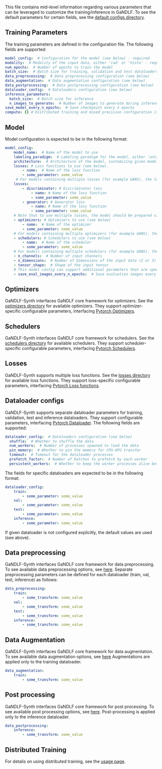 
This file contains mid-level information regarding various parameters that can be leveraged to customize the training/inference in GaNDLF. To see the default parameters for certain fields, see the [default configs directory]("https://github.com/mlcommons/GaNDLF-Synth/blob/main/gandlf_synth/parameter_defaults/").


## Training Parameters
The training parameters are defined in the configuration file. The following fields are supported:
```yaml
model_config:  # Configuration for the model (see below) - required
modality:  # Modality of the input data, either 'rad' or 'histo' - required
num_epochs:  # Number of epochs to train the model
batch_size:  # Batch size for training, validation and test dataloaders
data_preprocessing:  # Data preprocessing configuration (see below)
data_augmentation:  # Data augmentation configuration (see below)
data_postprocessing:  # Data postprocessing configuration (see below)
dataloader_config:  # Dataloaders configuration (see below)
inference_parameters:
  batch_size:  # Batch size for inference
  n_images_to_generate:  # Number of images to generate during inference, unused in image-to-image models that require input images. This field can be a single value or a dictionary containing the number of images to generate for each class, for example {"1": 10, "2": 20}.
save_model_every_n_epochs:  # Save checkpoint every n epochs
compute: {} # Distributed training and mixed precision configuration (see below)
```

## Model
Model configuration is expected to be in the following format:
```yaml
model_config:
    model_name:  # Name of the model to use
    labeling_paradigm:  # Labeling paradigm for the model, either 'unlabeled', 'patient', or 'custom'
    architecture:  # Architecture of the model, customizing given model. Specifics are defined in the config of the given model.
    losses: # Loss functions to use (see below).
        - name:  # Name of the loss function
        - some_parameter: some_value
     # For models containing multiple losses (for example GANS), the losses are expected to be in the following format:
    losses:
        - discriminator: # Discriminator loss
            - name: # Name of the loss function
            - some_parameter: some_value
        - generator: # Generator loss
            - name: # Name of the loss function
            - some_parameter: some_value
    # Note that to use multiple losses, the model should be prepared via config to handle it via certain subloss name.
    - optimizers: # Optimizers to use (see below)
        - name:  # Name of the optimizer
        - some_parameter: some_value
    # For models containing multiple optimizers (for example GANS), the optimizers can be defined as losses above.
    - schedulers: # Schedulers to use (see below)
        - name:  # Name of the scheduler
        - some_parameter: some_value
    # For models containing multiple schedulers (for example GANS), the schedulers can be defined as losses above.
    - n_channels:  # Number of input channels
    - n_dimensions:  # Number of dimensions of the input data (2 or 3)
    - tensor_shape:  # Shape of the input tensor
    # This model config can support additional parameters that are specific to the model, for example:
    - save_eval_images_every_n_epochs:  # Save evaluation images every n epochs, useful to assess training progress of generative models. Implemented in i.e. DCGAN.
```

## Optimizers
GaNDLF-Synth interfaces GaNDLF core framework for optimizers. See the [optimizers directory](https://github.com/mlcommons/GaNDLF/blob/master/GANDLF/optimizers/__init__.py) for available optimizers. They support optimizer-specific configurable parameters, interfacing [Pytorch Optimizers](https://pytorch.org/docs/stable/optim.html).

## Schedulers
GaNDLF-Synth interfaces GaNDLF core framework for schedulers. See the [schedulers directory](https://github.com/mlcommons/GaNDLF/blob/master/GANDLF/schedulers/__init__.py) for available schedulers. They support scheduler-specific configurable parameters, interfacing [Pytorch Schedulers](https://pytorch.org/docs/stable/optim.html).

## Losses
GaNDLF-Synth supports multiple loss functions. See the [losses directory](https://github.com/mlcommons/GaNDLF-Synth/blob/main/gandlf_synth/losses/__init__.py) for available loss functions. They support loss-specific configurable parameters, interfacing [Pytorch Loss functions](https://pytorch.org/docs/stable/nn.html#loss-functions).

## Dataloader configs
GaNDLF-Synth supports separate dataloader parameters for training, validation, test and inference dataloaders. They support configurable parameters, interfacing [Pytorch Dataloader](https://pytorch.org/docs/stable/data.html). The following fields are supported:
```yaml
dataloader_config:  # Dataloaders configuration (see below)
  shuffle:  # Whether to shuffle the data
  num_workers:  # Number of processes spawned to load the data
  pin_memory:  # Whether to pin the memory for CPU-GPU transfer
  timeout:  # Timeout for the dataloader processes
  prefetch_factor:  # Number of batches to prefetch by each worker
  persistent_workers:  # Whether to keep the worker processes alive between epochs
```
The fields for specific dataloaders are expected to be in the following format:
```yaml
dataloader_config:
    train:
        - some_parameter: some_value
    val:
        - some_parameter: some_value
    test:
        - some_parameter: some_value
    inference:
        - some_parameter: some_value
```
If given dataloader is not configured explicitly, the default values are used (see above).

## Data preprocessing
GaNDLF-Synth interfaces GaNDLF core framework for data preprocessing. To see available data preprocessing options, see [here](https://github.com/mlcommons/GaNDLF/blob/master/GANDLF/data/preprocessing/__init__.py).
Separate preprocessing parameters can be defined for each dataloader (train, val, test, inference) as follows:
```yaml
data_preprocessing:
    train:
        - some_transform: some_value
    val:
        - some_transform: some_value
    test:
        - some_transform: some_value
    inference:
        - some_transform: some_value
```

## Data Augmentation
GaNDLF-Synth interfaces GaNDLF core framework for data augmentation. To see available data augmentation options, see [here](https://github.com/mlcommons/GaNDLF/blob/master/GANDLF/data/augmentation/__init__.py) Augmentations are applied only to the training dataloader. 
```yaml
data_augmentation:
    train:
        - some_transform: some_value
```


## Post processing
GaNDLF-Synth interfaces GaNDLF core framework for post processing. To see available post processing options, see [here](https://github.com/mlcommons/GaNDLF/blob/master/GANDLF/data/post_process/__init__.py). Post-processing is applied only to the inference dataloader.
```yaml
data_postprocessing:
    inference:
        - some_transform: some_value
```

## Distributed Training
For detalis on using distributed training, see the [usage page](./usage.md#parallelize-the-training-and-inference).


